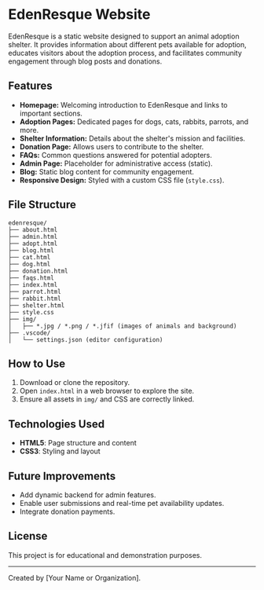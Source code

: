 # EdenResque Website

EdenResque is a static website designed to support an animal adoption shelter. It provides information about different pets available for adoption, educates visitors about the adoption process, and facilitates community engagement through blog posts and donations.

## Features

* **Homepage:** Welcoming introduction to EdenResque and links to important sections.
* **Adoption Pages:** Dedicated pages for dogs, cats, rabbits, parrots, and more.
* **Shelter Information:** Details about the shelter's mission and facilities.
* **Donation Page:** Allows users to contribute to the shelter.
* **FAQs:** Common questions answered for potential adopters.
* **Admin Page:** Placeholder for administrative access (static).
* **Blog:** Static blog content for community engagement.
* **Responsive Design:** Styled with a custom CSS file (`style.css`).

## File Structure

```
edenresque/
├── about.html
├── admin.html
├── adopt.html
├── blog.html
├── cat.html
├── dog.html
├── donation.html
├── faqs.html
├── index.html
├── parrot.html
├── rabbit.html
├── shelter.html
├── style.css
├── img/
│   ├── *.jpg / *.png / *.jfif (images of animals and background)
├── .vscode/
│   └── settings.json (editor configuration)
```

## How to Use

1. Download or clone the repository.
2. Open `index.html` in a web browser to explore the site.
3. Ensure all assets in `img/` and CSS are correctly linked.

## Technologies Used

* **HTML5**: Page structure and content
* **CSS3**: Styling and layout

## Future Improvements

* Add dynamic backend for admin features.
* Enable user submissions and real-time pet availability updates.
* Integrate donation payments.

## License

This project is for educational and demonstration purposes.

---

Created by \[Your Name or Organization].
